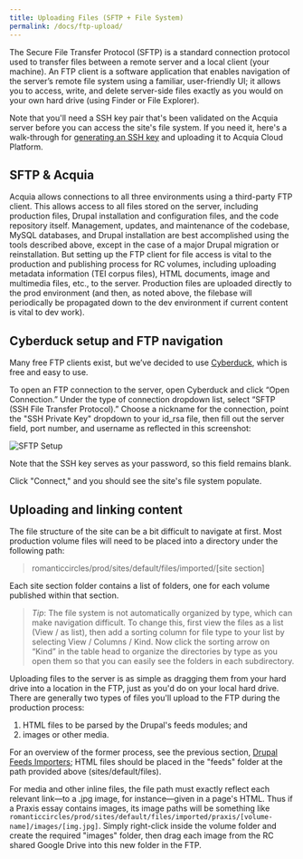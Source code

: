```yaml
---
title: Uploading Files (SFTP + File System)
permalink: /docs/ftp-upload/
---
```


The Secure File Transfer Protocol (SFTP) is a standard connection protocol used to transfer files between a remote server and a local client (your machine). An FTP client is a software application that enables navigation of the server’s remote file system using a familiar, user-friendly UI; it allows you to access, write, and delete server-side files exactly as you would on your own hard drive (using Finder or File Explorer).

Note that you'll need a SSH key pair that's been validated on the Acquia server before you can access the site's file system. If you need it, here's a walk-through for [generating an SSH key](docs/../../acquia-guide/ssh-keys.md) and uploading it to Acquia Cloud Platform.

## SFTP & Acquia

Acquia allows connections to all three environments using a third-party FTP client. This allows access to all files stored on the server, including production files, Drupal installation and configuration files, and the code repository itself. Management, updates, and maintenance of the codebase, MySQL databases, and Drupal installation are best accomplished using the tools described above, except in the case of a major Drupal migration or reinstallation. But setting up the FTP client for file access is vital to the production and publishing process for RC volumes, including uploading metadata information (TEI corpus files), HTML documents, image and multimedia files, etc., to the server. Production files are uploaded directly to the prod environment (and then, as noted above, the filebase will periodically be propagated down to the dev environment if current content is vital to dev work).

## Cyberduck setup and FTP navigation

Many free FTP clients exist, but we’ve decided to use [Cyberduck](https://cyberduck.io/), which is free and easy to use.

To open an FTP connection to the server, open Cyberduck and click “Open Connection.” Under the type of connection dropdown list, select “SFTP (SSH File Transfer Protocol).” Choose a nickname for the connection, point the "SSH Private Key" dropdown to your id_rsa file, then fill out the server field, port number, and username as reflected in this screenshot:

![SFTP Setup](/romanticcircles.github.io/assets/img/sftp-setup.png)

Note that the SSH key serves as your password, so this field remains blank.

Click "Connect," and you should see the site's file system populate.

## Uploading and linking content

The file structure of the site can be a bit difficult to navigate at first. Most production volume files will need to be placed into a directory under the following path:

> romanticcircles/prod/sites/default/files/imported/[site section]

Each site section folder contains a list of folders, one for each volume published within that section.

> *Tip*: The file system is not automatically organized by type, which can make navigation difficult. To change this, first view the files as a list (View / as list), then add a sorting column for file type to your list by selecting View / Columns / Kind. Now click the sorting arrow on “Kind” in the table head to organize the directories by type as you open them so that you can easily see the folders in each subdirectory.

Uploading files to the server is as simple as dragging them from your hard drive into a location in the FTP, just as you'd do on your local hard drive. There are generally two types of files you'll upload to the FTP during the production process:

1. HTML files to be parsed by the Drupal's feeds modules; and 
2. images or other media.

For an overview of the former process, see the previous section, [Drupal Feeds Importers](feeds-importers.md); HTML files should be placed in the "feeds" folder at the path provided above (sites/default/files).

For media and other inline files, the file path must exactly reflect each relevant link—to a .jpg image, for instance—given in a page's HTML. Thus if a Praxis essay contains images, its image paths will be something like `romanticcircles/prod/sites/default/files/imported/praxis/[volume-name]/images/[img.jpg]`. Simply right-click inside the volume folder and create the required "images" folder, then drag each image from the RC shared Google Drive into this new folder in the FTP.
